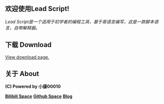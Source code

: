 ## 欢迎使用Lead Script!

<em>Lead Script是一个适用于初学者的编程工具，基于易语言编写，这是一款脚本语言，自带解释器。</em>

## 下载 Download

<a href="/downloads/">View download page.</a>
  
## 关于 About

<p><strong>(C) Powered by 小康00010</strong></p>
<strong><a href="https://space.bilibili.com/151235443?">Bilibili Space</a></strong>
<strong><a href="https://www.github.com/xiaokang00010">Github Space</a></strong>
<strong><a href="https://xiaokang00010.github.io">Blog</a></strong>
